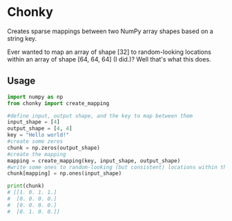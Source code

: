 # Chonky
Creates sparse mappings between two NumPy array shapes based on a string key.

Ever wanted to map an array of shape [32] to random-looking locations within an array of shape [64, 64, 64] (I did.)?
Well that's what this does.

## Usage
```python
import numpy as np
from chonky import create_mapping

#define input, output shape, and the key to map between them
input_shape = [4]
output_shape = [4, 4]
key = "Hello world!"
#create some zeros
chunk = np.zeros(output_shape)
#create the mapping
mapping = create_mapping(key, input_shape, output_shape)
#write some ones to random-looking (but consistent) locations within the target array
chunk[mapping] = np.ones(input_shape)

print(chunk)
# [[1. 0. 1. 1.]
#  [0. 0. 0. 0.]
#  [0. 0. 0. 0.]
#  [0. 1. 0. 0.]]
